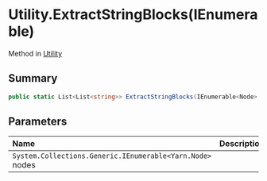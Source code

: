 # Utility.ExtractStringBlocks(IEnumerable<Node>)

Method in [Utility](api/csharp/yarn.compiler.utility.md)

## Summary



```csharp
public static List<List<string>> ExtractStringBlocks(IEnumerable<Node> nodes)
```

## Parameters

|Name|Description|
|:---|:---|
|`System.Collections.Generic.IEnumerable<Yarn.Node>` nodes||


